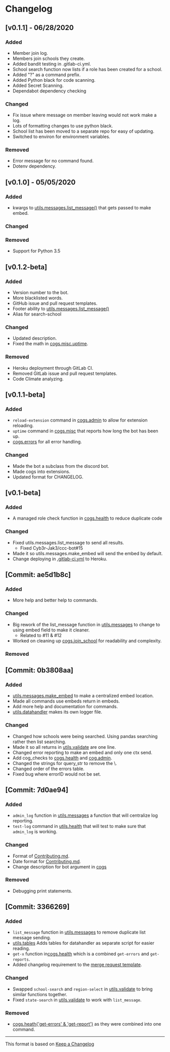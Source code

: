 # Changelog

<!-- markdownlint-disable MD001 MD003 MD024 -->

<!--

[LATEST]
---

### Added

### Changed

### Removed
-->

[v0.1.1] - 06/28/2020
---

### Added

- Member join log.
- Members join schools they create.
- Added bandit testing in .gitlab-ci.yml.
- School search function now lists if a role has been created for a school.
- Added "?" as a command prefix.
- Added Python black for code scanning.
- Added Secret Scanning.
- Dependabot dependency checking

### Changed

- Fix issue where message on member leaving would not work make a log.
- Lots of formatting changes to use python black.
- School list has been moved to a separate repo for easy of updating.
- Switched to environ for environment variables.

### Removed

- Error message for no command found.
- Dotenv dependency.

[v0.1.0] - 05/05/2020
---

### Added

- kwargs to [utils.messages.list_message()](utils/messages.py) that gets passed to make embed.

### Changed

### Removed

- Support for Python 3.5

[v0.1.2-beta]
---

### Added

- Version number to the bot.
- More blacklisted words.
- GitHub issue and pull request templates.
- Footer ability to [utils.messages.list_message()](utils/messages.py)
- Alias for search-school

### Changed

- Updated description.
- Fixed the math in [cogs.misc.uptime](cogs/misc.py).

### Removed

- Heroku deployment through GitLab CI.
- Removed GitLab issue and pull request templates.
- Code Climate analyzing.

[v0.1.1-beta]
---

### Added

- `reload-extension` command in [cogs.admin](cogs/admin.py) to allow for extension reloading.
- `uptime` command in [cogs.misc](cogs/misc.py) that reports how long the bot has been up.
- [cogs.errors](cogs/errors.py) for all error handling.

### Changed

- Made the bot a subclass from the discord bot.
- Made cogs into extensions.
- Updated format for CHANGELOG.

[v0.1-beta]
---

### Added

- A managed role check function in [cogs.health](cogs/health.py) to reduce duplicate code

### Changed

- Fixed utils.messages.list_message to send all results.
  - Fixed Cyb3r-Jak3/ccc-bot#15
- Made it so utils.messages.make_embed will send the embed by default.
- Change deploying in [.gitlab-ci.yml](.gitlab-ci.yml) to Heroku.

[Commit: ae5d1b8c]
---

### Added

- More help and better help to commands.

### Changed

- Big rework of the list_message function in [utils.messages](utils/messages.py) to change to using embed field to make it cleaner.
  - Related to #11 & #12
- Worked on cleaning up [cogs.join_school](cogs/schools.py) for readability and complexity.

### Removed

[Commit: 0b3808aa]
---

### Added

- [utils.messages.make_embed](utils/messages.py) to make a centralized embed location.
- Made all commands use embeds return in embeds.
- Add more help and documentation for commands.
- [utils.datahandler](utils/datahandler.py) makes its own logger file.

### Changed

- Changed how schools were being searched. Using pandas searching rather then list searching.
- Made it so all returns in [utils.validate](utils/validate.py) are one line.
- Changed error reporting to make an embed and only one ctx send.
- Add cog_checks to [cogs.health](cogs/health.py) and [cog.admin](cogs/admin.py).
- Changed the strings for query_str to remove the \\.
- Changed order of the errors table.
- Fixed bug where errorID would not be set.

[Commit: 7d0ae94]
---

### Added

- `admin_log` function in [utils.messages](utils/messages.py) a function that will centralize log reporting.
- `test-log` command in [utils.health](cogs/health.py) that will test to make sure that `admin_log` is working.

### Changed

- Format of [Contributing.md](CONTRIBUTING.md).
- Date format for [Contributing.md](CONTRIBUTING.md).
- Change description for bot argument in [cogs](cogs/)

### Removed

- Debugging print statements.

[Commit: 3366269]
---

### Added

- `list_message` function in [utils.messages](utils/messages.py) to remove duplicate list message sending.
- [utils.tables](utils/tables.py) Adds tables for datahandler as separate script for easier reading.
- `get-x` function in[cogs.health](cogs/health.py) which is a combined `get-errors` and `get-reports`.
- Added changelog requirement to the [merge request template](.gitlab/merge_request_templates/default.md).

### Changed

- Swapped `school-search` and `region-select` in [utils.validate](utils/validate.py) to bring similar functions together.
- Fixed `state-search` in [utils.validate](utils/validate.py) to work with `list_message`.

### Removed

- [cogs.heath{'get-errors' & 'get-report'}](cogs/health.py) as they were combined into one command.

---
This format is based on [Keep a Changelog](https://keepachangelog.com/en/1.0.0/)
